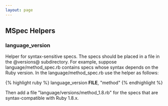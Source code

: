 ```yaml
---
layout: page
---
```


## MSpec Helpers

### language_version

Helper for syntax-sensitive specs. The specs should be placed in a file in
the @versions@ subdirectory. For example, suppose language/method_spec.rb
contains specs whose syntax depends on the Ruby version. In the
language/method_spec.rb use the helper as follows:

{% highlight ruby %}
  language_version __FILE__, "method"
{% endhighlight %}

Then add a file "language/versions/method_1.8.rb" for the specs that are
syntax-compatible with Ruby 1.8.x.

